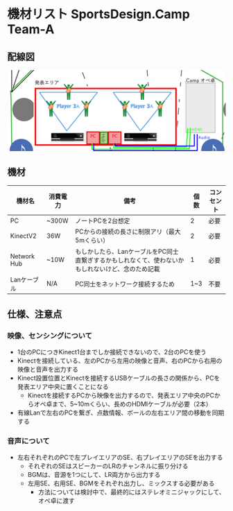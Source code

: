 # 機材リスト SportsDesign.Camp Team-A

## 配線図

![](Imgs/wiringDiagram.jpg)

## 機材

| 機材名   | 消費電力 | 備考                                                           | 個数 | コンセント |
| -------- | -------- | -------------------------------------------------------------- | ---- | ----- |
| PC       | ~300W    | ノートPCを2台想定   | 2    | 必要  |
| KinectV2 | 36W      | PCからの接続の長さに制限アリ（最大5mくらい）| 2    | 必要  |
| Network Hub | ~10W     | もしかしたら、LanケーブルをPC同士直繋ぎするかもしれなくて、使わないかもしれないけど、念のため記載 | 1    | 必要  |
| Lanケーブル  | N/A      | PC同士をネットワーク接続するため | 1~3  | 不要  |

## 仕様、注意点

### 映像、センシングについて

- 1台のPCにつきKinect1台までしか接続できないので、2台のPCを使う
- Kinectを接続している、左のPCから左用の映像と音声、右のPCから右用の映像と音声を出力する
- Kinect設置位置とKinectを接続するUSBケーブルの長さの関係から、PCを発表エリア中央に置くことになる
  - Kinectを接続するPCから映像を出力するので、発表エリア中央のPCからオペ卓まで、5~10mくらい、長めのHDMIケーブルが必要（2本）
- 有線Lanで左右のPCを繋ぎ、点数情報、ボールの左右エリア間の移動を同期する

### 音声について

- 左右それぞれのPCで左プレイエリアのSE、右プレイエリアのSEを出力する
  - それぞれのSEはスピーカーのLRのチャンネルに振り分ける
  - BGMは、音源を1つにして、LR両方から出力する
  - 左用SE、右用SE、BGMをそれぞれ出力し、ミックスする必要がある
    - 方法については検討中で、最終的にはステレオミニジャックにして、オペ卓に渡す